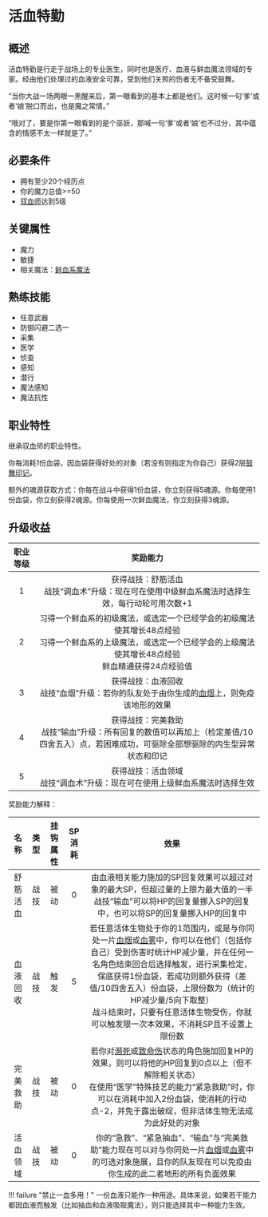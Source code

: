 # 活血特勤

## 概述

活血特勤是行走于战场上的专业医生，同时也是医疗、血液与鲜血魔法领域的专家。经由他们处理过的血液安全可靠，受到他们关照的伤者无不备受鼓舞。

“当你大战一场两眼一黑醒来后，第一眼看到的基本上都是他们。这时候一句‘爹’或者‘娘’脱口而出，也是魔之常情。”

“哦对了，要是你第一眼看到的是个巫妖，那喊一句‘爹’或者‘娘’也不过分，其中蕴含的情感不太一样就是了。”

## 必要条件

* 拥有至少20个经历点
* 你的魔力总值>=50
* <a href="../hemorrheologist" target="_blank">驭血师</a>达到5级

## 关键属性

* 魔力
* 敏捷
* 相关魔法：<a href="/rules/data/magic/blood/" target="_blank">鲜血系魔法</a>

## 熟练技能

* 任意武器
* 防御闪避二选一
* 采集
* 医学
* 侦查
* 感知
* 潜行
* 魔法感知
* 魔法抗性
  
## 职业特性

继承驭血师的职业特性。

你每消耗1份血袋，因血袋获得好处的对象（若没有则指定为你自己）获得2层<a href="../../../../status/mark/#鼓舞印记" target="_blank">鼓舞印记</a>。

额外的魂源获取方式：你每在战斗中获得1份血袋，你立刻获得5魂源。你每使用1份血袋，你立刻获得2魂源。你每使用一次鲜血魔法，你立刻获得3魂源。

## 升级收益

职业等级|奖励能力
:--:|:--:
1|获得战技：舒筋活血<br>战技“调血术”升级：现在可在使用中级鲜血系魔法时选择生效，每行动轮可用次数+1
2|习得一个鲜血系的初级魔法，或选定一个已经学会的初级魔法使其增长48点经验<br>习得一个鲜血系的上级魔法，或选定一个已经学会的上级魔法使其增长48点经验<br>鲜血精通获得24点经验值
3|获得战技：血液回收<br>战技“血烟”升级：若你的队友处于由你生成的<a href="../../../../status/terrain/#血烟" target="_blank">血烟</a>上，则免疫该地形的效果
4|获得战技：完美救助<br>战技“输血”升级：所有回复的数值可以再加上（检定差值/10四舍五入）点，若困难成功，可驱除全部想驱除的内生型异常状态和印记
5|获得战技：活血领域<br>战技“调血术”升级：现在可在使用上级鲜血系魔法时选择生效

奖励能力解释：

名称|类型|挂钩属性|SP消耗|效果
:--:|:--:|:--:|:--:|:--:
舒筋活血|战技|被动|0|由血液相关能力施加的SP回复效果可以超过对象的最大SP，但超过量的上限为最大值的一半<br>战技“输血”可以将HP的回复量挪入SP的回复中，也可以将SP的回复量挪入HP的回复中
血液回收|战技|触发|5|若任意活体生物处于你的1范围内，或是与你同处一片<a href="../../../../status/terrain/#血烟" target="_blank">血烟</a>或<a href="../../../../status/terrain/#血雾" target="_blank">血雾</a>中，你可以在他们（包括你自己）受到伤害时统计HP减少量，并在任何一名角色结束回合后选择触发，进行采集检定，保底获得1份血袋，若成功则额外获得（差值/10四舍五入）份血袋，上限份数为（统计的HP减少量/5向下取整）<br>战斗结束时，只要有任意活体生物受伤，你就可以触发限一次本效果，不消耗SP且不设置上限份数
完美救助|战技|被动|0|若你对<a href="../../../../status/normal/#濒死" target="_blank">濒死</a>或<a href="../../../../status/normal/#致命伤" target="_blank">致命伤</a>状态的角色施加回复HP的效果，则可以将他的HP回复到0点以上（但不解除相关状态）<br>在使用“医学”特殊技艺的能力“紧急救助”时，你可以在消耗中加入2份血袋，使消耗的行动点-2，并免于露出破绽，但非活体生物无法成为此好处的对象
活血领域|战技|被动|0|你的“急救”、“紧急抽血”、“输血”与“完美救助”能力现在可以对与你同处一片<a href="../../../../status/terrain/#血烟" target="_blank">血烟</a>或<a href="../../../../status/terrain/#血雾" target="_blank">血雾</a>中的可选对象施展，且你的队友现在可以免疫由你生成的此二者地形的所有负面效果

!!! failure "禁止一血多用！"
    一份血液只能作一种用途。具体来说，如果若干能力都因血液而触发（比如抽血和血液吸取魔法），则只能选择其中一种能力生效。